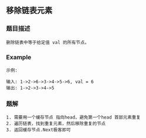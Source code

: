 ## 移除链表元素

> 

### 题目描述
~~~
删除链表中等于给定值 val 的所有节点。
~~~

### Example
~~~
示例:

输入: 1->2->6->3->4->5->6, val = 6
输出: 1->2->3->4->5
~~~
### 题解
~~~
1. 需要用一个缓存节点 指向head，避免第一个head 首部元素重复
2. 遍历链表，找到重复元素，然后移除重复的节点
3. 返回缓存节点.Next极客即可
~~~